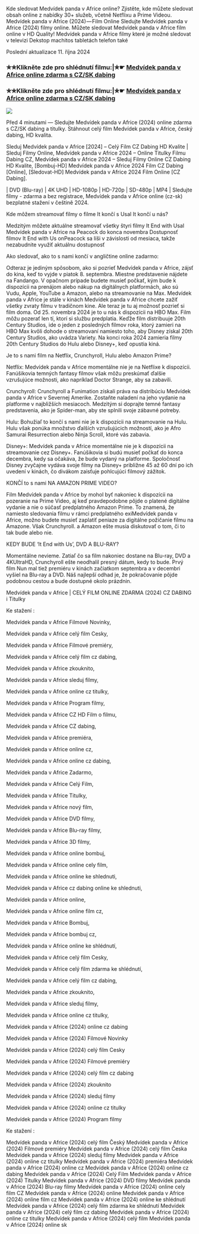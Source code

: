 Kde sledovat Medvídek panda v Africe online? Zjistěte, kde můžete sledovat obsah online z nabídky 30+ služeb, včetně Netflixu a Prime Videou. Medvídek panda v Africe (2024) — Film Online Sledujte Medvídek panda v Africe (2024) filmy online. Můžete sledovat Medvídek panda v Africe film online v HD Quality! Medvídek panda v Africe filmy které je možné sledovat v televizi Dekstop machitos tabletách telefon také

Poslední aktualizace 11. října 2024

### ✮✮Klikněte zde pro shlédnutí filmu:|✮☛ [Medvídek panda v Africe online zdarma s CZ/SK dabing](https://crotx.online/sk/movie/676685/medvidek-panda-v-africe.git)

### ✮✮Klikněte zde pro shlédnutí filmu:|✮☛ [Medvídek panda v Africe online zdarma s CZ/SK dabing](https://crotx.online/sk/movie/676685/medvidek-panda-v-africe.git)

<p dir="auto"><a href="https://crotx.online/sk/movie/676685/medvidek-panda-v-africe.git" title="720p" rel="nofollow"><img src="https://i.imgur.com/jhNGoEt.gif" style="max-width: 100%;"></a></p>

Před 4 minutami — Sledujte Medvídek panda v Africe (2024) online zdarma s CZ/SK dabing a titulky. Stáhnout celý film Medvídek panda v Africe, český dabing, HD kvalita.

Sleduj Medvídek panda v Africe [2024] – Celý Film CZ Dabing HD Kvalite | Sleduj Filmy Online, Medvídek panda v Africe 2024 – Online Titulky Filmu Dabing CZ, Medvídek panda v Africe 2024 – Sleduj Filmy Online CZ Dabing HD Kvalite, [Bombuj-HD] Medvídek panda v Africe 2024 Film CZ Dabing [Online], [Sledovat-HD] Medvídek panda v Africe 2024 Film Online [CZ Dabing].

| DVD (Blu-ray) | 4K UHD | HD-1080p | HD-720p | SD-480p | MP4 | Sledujte filmy - zdarma a bez registrace, Medvídek panda v Africe online (cz-sk) bezplatné stažení v češtině 2024.

Kde môžem streamovať filmy o filme It končí s Usal It končí u nás?

Medzitým môžete aktuálne streamovať všetky štyri filmy It End with Usal Medvídek panda v Africe na Peacock do konca novembra Dostupnosť filmov It End with Us onPeacock sa líši v závislosti od mesiaca, takže nezabudnite využiť aktuálnu dostupnosť

Ako sledovať, ako to s nami končí v angličtine online zadarmo:

Odteraz je jediným spôsobom, ako si pozrieť Medvídek panda v Africe, zájsť do kina, keď to vyjde v piatok 8. septembra. Miestne predstavenie nájdete na Fandango. V opačnom prípade budete musieť počkať, kým bude k dispozícii na prenájom alebo nákup na digitálnych platformách, ako sú Vudu, Apple, YouTube a Amazon, alebo na streamovanie na Max. Medvídek panda v Africe je stále v kinách Medvídek panda v Africe chcete zažiť všetky zvraty filmu v tradičnom kine. Ale teraz je tu aj možnosť pozrieť si film doma. Od 25. novembra 2024 je to u nás k dispozícii na HBO Max. Film môžu pozerať len tí, ktorí si službu predplatia. Keďže film distribuuje 20th Century Studios, ide o jeden z posledných filmov roka, ktorý zamieri na HBO Max kvôli dohode o streamovaní namiesto toho, aby Disney získal 20th Century Studios, ako uvádza Variety. Na konci roka 2024 zamieria filmy 20th Century Studios do Hulu alebo Disney+, keď opustia kiná.

Je to s nami film na Netflix, Crunchyroll, Hulu alebo Amazon Prime?

Netflix: Medvídek panda v Africe momentálne nie je na Netflixe k dispozícii. Fanúšikovia temných fantasy filmov však môžu preskúmať ďalšie vzrušujúce možnosti, ako napríklad Doctor Strange, aby sa zabavili.

Crunchyroll: Crunchyroll a Funimation získali práva na distribúciu Medvídek panda v Africe v Severnej Amerike. Zostaňte naladení na jeho vydanie na platforme v najbližších mesiacoch. Medzitým si doprajte temné fantasy predstavenia, ako je Spider-man, aby ste splnili svoje zábavné potreby.

Hulu: Bohužiaľ to končí s nami nie je k dispozícii na streamovanie na Hulu. Hulu však ponúka množstvo ďalších vzrušujúcich možností, ako je Afro Samurai Resurrection alebo Ninja Scroll, ktoré vás zabavia.

Disney+: Medvídek panda v Africe momentálne nie je k dispozícii na streamovanie cez Disney+. Fanúšikovia si budú musieť počkať do konca decembra, kedy sa očakáva, že bude vydaný na platforme. Spoločnosť Disney zvyčajne vydáva svoje filmy na Disney+ približne 45 až 60 dní po ich uvedení v kinách, čo divákom zaisťuje pohlcujúci filmový zážitok.

KONČÍ to s nami NA AMAZON PRIME VIDEO?

Film Medvídek panda v Africe by mohol byť nakoniec k dispozícii na pozeranie na Prime Video, aj keď pravdepodobne pôjde o platené digitálne vydanie a nie o súčasť predplatného Amazon Prime. To znamená, že namiesto sledovania filmu v rámci predplatného exiMedvídek panda v Africe, možno budete musieť zaplatiť peniaze za digitálne požičanie filmu na Amazone. Však Crunchyroll. a Amazon ešte musia diskutovať o tom, či to tak bude alebo nie.

KEDY BUDE ‘It End with Us’, DVD A BLU-RAY?

Momentálne nevieme. Zatiaľ čo sa film nakoniec dostane na Blu-ray, DVD a 4KUltraHD, Crunchyroll ešte neodhalil presný dátum, kedy to bude. Prvý film Nun mal tiež premiéru v kinách začiatkom septembra a v decembri vyšiel na Blu-ray a DVD. Náš najlepší odhad je, že pokračovanie pôjde podobnou cestou a bude dostupné okolo prázdnin.

Medvídek panda v Africe | CELÝ FILM ONLINE ZDARMA (2024) CZ DABING i Titulky

Ke stažení :

Medvídek panda v Africe Filmové Novinky,

Medvídek panda v Africe celý film Cesky,

Medvídek panda v Africe Filmové premiéry,

Medvídek panda v Africe celý film cz dabing,

Medvídek panda v Africe zkouknito,

Medvídek panda v Africe sleduj filmy,

Medvídek panda v Africe online cz titulky,

Medvídek panda v Africe Program filmy,

Medvídek panda v Africe CZ HD Film o filmu,

Medvídek panda v Africe CZ dabing,

Medvídek panda v Africe premiéra,

Medvídek panda v Africe online cz,

Medvídek panda v Africe online cz dabing,

Medvídek panda v Africe Zadarmo,

Medvídek panda v Africe Celý Film,

Medvídek panda v Africe Titulky,

Medvídek panda v Africe nový film,

Medvídek panda v Africe DVD filmy,

Medvídek panda v Africe Blu-ray filmy,

Medvídek panda v Africe 3D filmy,

Medvídek panda v Africe online bombuj,

Medvídek panda v Africe online cely film,

Medvídek panda v Africe online ke shlednuti,

Medvídek panda v Africe cz dabing online ke shlednuti,

Medvídek panda v Africe online,

Medvídek panda v Africe online film cz,

Medvídek panda v Africe Bombuj,

Medvídek panda v Africe bombuj cz,

Medvídek panda v Africe online ke shlédnutí,

Medvídek panda v Africe celý film Cesky,

Medvídek panda v Africe celý film zdarma ke shlédnutí,

Medvídek panda v Africe celý film cz dabing,

Medvídek panda v Africe zkouknito,

Medvídek panda v Africe sleduj filmy,

Medvídek panda v Africe online cz titulky,

Medvídek panda v Africe (2024) online cz dabing

Medvídek panda v Africe (2024) Filmové Novinky

Medvídek panda v Africe (2024) celý film Cesky

Medvídek panda v Africe (2024) Filmové premiéry

Medvídek panda v Africe (2024) celý film cz dabing

Medvídek panda v Africe (2024) zkouknito

Medvídek panda v Africe (2024) sleduj filmy

Medvídek panda v Africe (2024) online cz titulky

Medvídek panda v Africe (2024) Program filmy

Ke stažení :

Medvídek panda v Africe (2024) celý film Český Medvídek panda v Africe (2024) Filmové premiéry Medvídek panda v Africe (2024) celý film Česka Medvídek panda v Africe (2024) sleduj filmy Medvídek panda v Africe (2024) online cz titulky Medvídek panda v Africe (2024) premiéra Medvídek panda v Africe (2024) online cz Medvídek panda v Africe (2024) online cz dabing Medvídek panda v Africe (2024) Celý Film Medvídek panda v Africe (2024) Titulky Medvídek panda v Africe (2024) DVD filmy Medvídek panda v Africe (2024) Blu-ray filmy Medvídek panda v Africe (2024) online cely film CZ Medvídek panda v Africe (2024) online Medvídek panda v Africe (2024) online film cz Medvídek panda v Africe (2024) online ke shlédnutí Medvídek panda v Africe (2024) celý film zdarma ke shlédnutí Medvídek panda v Africe (2024) celý film cz dabing Medvídek panda v Africe (2024) online cz titulky Medvídek panda v Africe (2024) celý film Medvídek panda v Africe (2024) online sk
